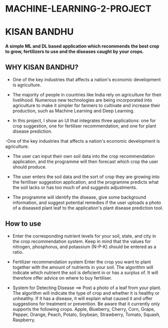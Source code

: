 # MACHINE-LEARNING-2-PROJECT
# KISAN BANDHU
#### A simple ML and DL based application which recommends the best crop to grow, fertilizers to use and the diseases caught by your crops.


## WHY KISAN BANDHU?
- One of the key industries that affects a nation's economic development is agriculture.

- The majority of people in countries like India rely on agriculture for their livelihood. Numerous new technologies are being incorporated into agriculture to make it simpler for farmers to cultivate and increase their production, such as Machine Learning and Deep Learning.

- In this project, I show an UI that integrates three applications: one for crop suggestion, one for fertiliser recommendation, and one for plant disease prediction.

-One of the key industries that affects a nation's economic development is agriculture.

- The user can input their own soil data into the crop recommendation application, and the programme will then forecast which crop the user should produce.

- The user enters the soil data and the sort of crop they are growing into the fertiliser suggestion application, and the programme predicts what the soil lacks or has too much of and suggests adjustments.

- The programme will identify the disease, give some background information, and suggest potential remedies if the user uploads a photo of a diseased plant leaf to the application's plant disease prediction tool.

## How to use 
- Enter the corresponding nutrient levels for your soil, state, and city in the crop recommendation system. Keep in mind that the values for nitrogen, phosphorus, and potassium (N-P-K) should be entered as a ratio.

- Fertilizer recommendation system Enter the crop you want to plant together with the amount of nutrients in your soil. The algorithm will indicate which nutrient the soil is deficient in or has a surplus of. It will therefore offer advice on where to buy fertiliser.

- System for Detecting Disease ==> Post a photo of a leaf from your plant. The algorithm will indicate the type of crop and whether it is healthy or unhealthy. If it has a disease, it will explain what caused it and offer suggestions for treatment or prevention.
Be aware that it currently only supports the following crops.
Apple, Blueberry, Cherry, Corn, Grape, Pepper, Orange, Peach, Potato, Soybean, Strawberry, Tomato, Squash, Raspberry.





